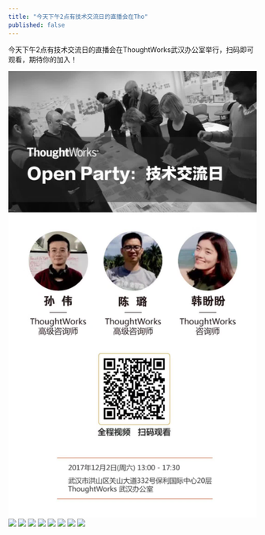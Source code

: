 ```yaml
---
title: "今天下午2点有技术交流日的直播会在Tho"
published: false
---
```

今天下午2点有技术交流日的直播会在ThoughtWorks武汉办公室举行，扫码即可观看，期待你的加入！

![](./1.jpg)
![](./2.jpg)
![](./3.jpg)
![](./4.jpg)
![](./5.jpg)
![](./6.jpg)
![](./7.jpg)
![](./8.jpg)
![](./9.jpg)
